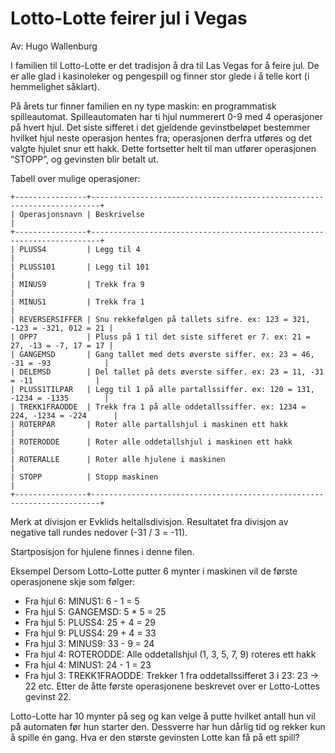 # Lotto-Lotte feirer jul i Vegas
Av: Hugo Wallenburg

I familien til Lotto-Lotte er det tradisjon å dra til Las Vegas for å feire jul. De er alle glad i kasinoleker og pengespill og finner stor glede i å telle kort (i hemmelighet såklart).

På årets tur finner familien en ny type maskin: en programmatisk spilleautomat. Spilleautomaten har ti hjul nummerert 0-9 med 4 operasjoner på hvert hjul. Det siste sifferet i det gjeldende gevinstbeløpet bestemmer hvilket hjul neste operasjon hentes fra; operasjonen derfra utføres og det valgte hjulet snur ett hakk. Dette fortsetter helt til man utfører operasjonen “STOPP”, og gevinsten blir betalt ut.

Tabell over mulige operasjoner:

    +----------------+------------------------------------------------------------------------+
    | Operasjonsnavn | Beskrivelse                                                            |
    +----------------+------------------------------------------------------------------------+
    | PLUSS4         | Legg til 4                                                             |
    | PLUSS101       | Legg til 101                                                           |
    | MINUS9         | Trekk fra 9                                                            |
    | MINUS1         | Trekk fra 1                                                            |
    | REVERSERSIFFER | Snu rekkefølgen på tallets sifre. ex: 123 = 321, -123 = -321, 012 = 21 |
    | OPP7           | Pluss på 1 til det siste sifferet er 7. ex: 21 = 27, -13 = -7, 17 = 17 |
    | GANGEMSD       | Gang tallet med dets øverste siffer. ex: 23 = 46, -31 = -93            |
    | DELEMSD        | Del tallet på dets øverste siffer. ex: 23 = 11, -31 = -11              |
    | PLUSS1TILPAR   | Legg til 1 på alle partallssiffer. ex: 120 = 131, -1234 = -1335        |
    | TREKK1FRAODDE  | Trekk fra 1 på alle oddetallssiffer. ex: 1234 = 224, -1234 = -224      |
    | ROTERPAR       | Roter alle partallshjul i maskinen ett hakk                            |
    | ROTERODDE      | Roter alle oddetallshjul i maskinen ett hakk                           |
    | ROTERALLE      | Roter alle hjulene i maskinen                                          |
    | STOPP          | Stopp maskinen                                                         |
    +----------------+------------------------------------------------------------------------+
Merk at divisjon er Evklids heltallsdivisjon. Resultatet fra divisjon av negative tall rundes nedover (-31 / 3 = -11).

Startposisjon for hjulene finnes i denne filen.

Eksempel
Dersom Lotto-Lotte putter 6 mynter i maskinen vil de første operasjonene skje som følger:

- Fra hjul 6: MINUS1: 6 - 1 = 5
- Fra hjul 5: GANGEMSD: 5 * 5 = 25
- Fra hjul 5: PLUSS4: 25 + 4 = 29
- Fra hjul 9: PLUSS4: 29 + 4 = 33
- Fra hjul 3: MINUS9: 33 - 9 = 24
- Fra hjul 4: ROTERODDE: Alle oddetallshjul (1, 3, 5, 7, 9) roteres ett hakk
- Fra hjul 4: MINUS1: 24 - 1 = 23
- Fra hjul 3: TREKK1FRAODDE: Trekker 1 fra oddetallssifferet 3 i 23: 23 -> 22
etc.
Etter de åtte første operasjonene beskrevet over er Lotto-Lottes gevinst 22.

Lotto-Lotte har 10 mynter på seg og kan velge å putte hvilket antall hun vil på automaten før hun starter den. Dessverre har hun dårlig tid og rekker kun å spille én gang. Hva er den største gevinsten Lotte kan få på ett spill?
